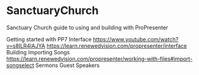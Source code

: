 # SanctuaryChurch
Sanctuary Church guide to using and building with ProPresenter 

Getting started with PP7
	Interface
    https://www.youtube.com/watch?v=s8ILR4lAJYA
    https://learn.renewedvision.com/propresenter/interface
Building
 Importing Songs
 https://learn.renewedvision.com/propresenter/working-with-files#import-songselect
 Sermons
 Guest Speakers
